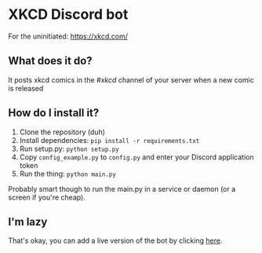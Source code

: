 # XKCD Discord bot
For the uninitiated: https://xkcd.com/
## What does it do?
It posts xkcd comics in the *#xkcd* channel of your server when a new comic is released

## How do I install it?
1. Clone the repository (duh)
2. Install dependencies: `pip install -r requirements.txt`
2. Run setup.py: `python setup.py`
3. Copy `config_example.py` to `config.py` and enter your Discord application token
4. Run the thing: `python main.py`

Probably smart though to run the main.py in a service or daemon (or a screen if you're cheap).

## I'm lazy
That's okay, you can add a live version of the bot by clicking [here](https://discord.com/api/oauth2/authorize?client_id=839927624327495701&permissions=2064&scope=bot).
